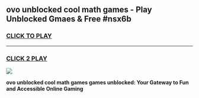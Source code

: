 
## ovo unblocked cool math games - Play Unblocked Gmaes & Free #nsx6b
<h3>
<a href="https://news.freeplayer.one?title=ovo_unblocked_cool_math_games&ref=03M">CLICK TO PLAY</a></h3>
<hr>

<h3>
<a href="https://news.freeplayer.one?title=ovo_unblocked_cool_math_games&ref=03M">CLICK 2 PLAY</a>
  
</h3>

<a href="https://news.freeplayer.one?title=ovo_unblocked_cool_math_games&ref=03M"><img src="https://clearcache.store/games.png"></a>


**ovo unblocked cool math games games unblocked: Your Gateway to Fun and Accessible Online Gaming**
